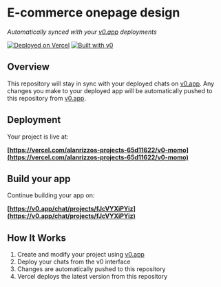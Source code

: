 # E-commerce onepage design

*Automatically synced with your [v0.app](https://v0.app) deployments*

[![Deployed on Vercel](https://img.shields.io/badge/Deployed%20on-Vercel-black?style=for-the-badge&logo=vercel)](https://vercel.com/alanrizzos-projects-65d11622/v0-momo)
[![Built with v0](https://img.shields.io/badge/Built%20with-v0.app-black?style=for-the-badge)](https://v0.app/chat/projects/fJcVYXiPYiz)

## Overview

This repository will stay in sync with your deployed chats on [v0.app](https://v0.app).
Any changes you make to your deployed app will be automatically pushed to this repository from [v0.app](https://v0.app).

## Deployment

Your project is live at:

**[https://vercel.com/alanrizzos-projects-65d11622/v0-momo](https://vercel.com/alanrizzos-projects-65d11622/v0-momo)**

## Build your app

Continue building your app on:

**[https://v0.app/chat/projects/fJcVYXiPYiz](https://v0.app/chat/projects/fJcVYXiPYiz)**

## How It Works

1. Create and modify your project using [v0.app](https://v0.app)
2. Deploy your chats from the v0 interface
3. Changes are automatically pushed to this repository
4. Vercel deploys the latest version from this repository